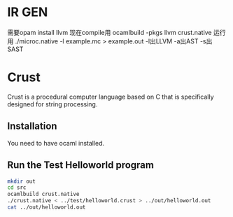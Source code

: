 # IR GEN
需要opam install llvm 
现在compile用 ocamlbuild -pkgs llvm crust.native
运行用 ./microc.native -l example.mc > example.out
-l出LLVM 
-a出AST
-s出SAST


# Crust

Crust is a procedural computer language based on C that is specifically designed for string processing.

## Installation 

You need to have ocaml installed.

## Run the Test Helloworld program

```bash
mkdir out
cd src
ocamlbuild crust.native
./crust.native < ../test/helloworld.crust > ../out/helloworld.out
cat ../out/helloworld.out
```

